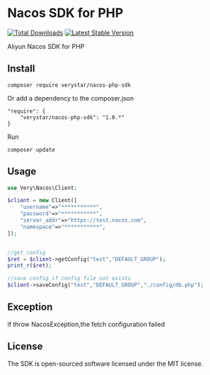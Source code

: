 # Nacos SDK for PHP
<a href="https://packagist.org/packages/verystar/nacos-php-sdk"><img src="https://poser.pugx.org/verystar/nacos-php-sdk/d/total.svg" alt="Total Downloads"></a>
<a href="https://packagist.org/packages/verystar/nacos-php-sdk"><img src="https://poser.pugx.org/verystar/nacos-php-sdk/v/stable.svg" alt="Latest Stable Version"></a>

Aliyun Nacos SDK for PHP

## Install

```
composer require verystar/nacos-php-sdk
```

Or add a dependency to the composer.json

```
"require": {
    "verystar/nacos-php-sdk": "1.0.*"
}
```

Run
```
composer update
```

## Usage

```php
use Very\Nacos\Client;

$client = new Client([
    "username"=>"***********",
    "password"=>"***********",
    "server_addr"=>"https://test.nacos.com",
    "namespace"=>"***********",
]);


//get config
$ret = $client->getConfig("test","DEFAULT_GROUP");
print_r($ret);

//save config if config file not exists 
$client->saveConfig("test","DEFAULT_GROUP","./config/db.php");
```

## Exception
if throw NacosException,the fetch configuration failed

## License
The SDK is open-sourced software licensed under the MIT license.
